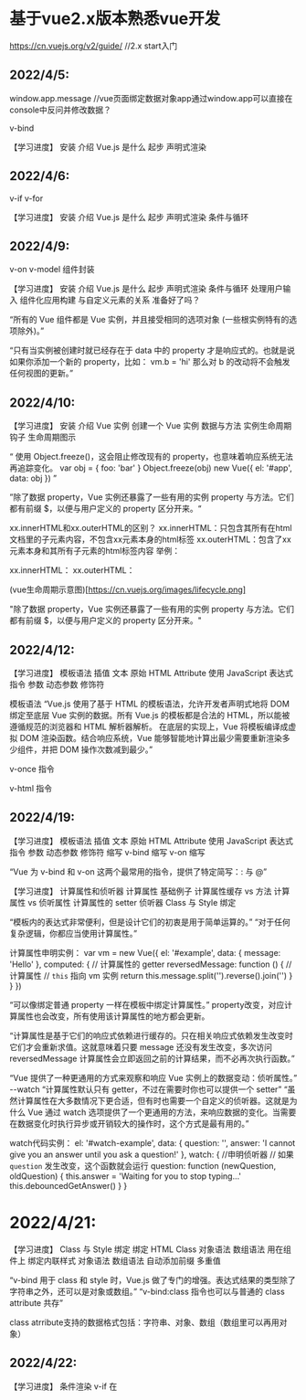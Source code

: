 # 基于vue2.x版本熟悉vue开发

https://cn.vuejs.org/v2/guide/ //2.x start入门


## 2022/4/5:
window.app.message //vue页面绑定数据对象app通过window.app可以直接在console中反问并修改数据？

v-bind

【学习进度】
安装
介绍
Vue.js 是什么
起步
声明式渲染

## 2022/4/6:

v-if
v-for

【学习进度】
安装
介绍
Vue.js 是什么
起步
声明式渲染
条件与循环

## 2022/4/9:

v-on
v-model
组件封装

【学习进度】
安装
介绍
Vue.js 是什么
起步
声明式渲染
条件与循环
处理用户输入
组件化应用构建
与自定义元素的关系
准备好了吗？

“所有的 Vue 组件都是 Vue 实例，并且接受相同的选项对象 (一些根实例特有的选项除外)。”

“只有当实例被创建时就已经存在于 data 中的 property 才是响应式的。也就是说如果你添加一个新的 property，比如：
vm.b = 'hi'
那么对 b 的改动将不会触发任何视图的更新。”

## 2022/4/10:

【学习进度】
安装
介绍
Vue 实例
创建一个 Vue 实例
数据与方法
实例生命周期钩子
生命周期图示


“
使用 Object.freeze()，这会阻止修改现有的 property，也意味着响应系统无法再追踪变化。
var obj = {
  foo: 'bar'
}
Object.freeze(obj)
new Vue({
  el: '#app',
  data: obj
})
”

”除了数据 property，Vue 实例还暴露了一些有用的实例 property 与方法。它们都有前缀 $，以便与用户定义的 property 区分开来。“

xx.innerHTML和xx.outerHTML的区别？
xx.innerHTML：只包含其所有在html文档里的子元素内容，不包含xx元素本身的html标签
xx.outerHTML：包含了xx元素本身和其所有子元素的html标签内容
举例：
<div id='xx'>
	<span></span>
</div>
xx.innerHTML：<span></span>
xx.outerHTML：<div id='xx'><span></span></div>

 (vue生命周期示意图)[https://cn.vuejs.org/images/lifecycle.png]

"除了数据 property，Vue 实例还暴露了一些有用的实例 property 与方法。它们都有前缀 $，以便与用户定义的 property 区分开来。"


## 2022/4/12:

【学习进度】
模板语法
插值
文本
原始 HTML
Attribute
使用 JavaScript 表达式
指令
参数
动态参数
修饰符


模板语法
“Vue.js 使用了基于 HTML 的模板语法，允许开发者声明式地将 DOM 绑定至底层 Vue 实例的数据。所有 Vue.js 的模板都是合法的 HTML，所以能被遵循规范的浏览器和 HTML 解析器解析。
在底层的实现上，Vue 将模板编译成虚拟 DOM 渲染函数。结合响应系统，Vue 能够智能地计算出最少需要重新渲染多少组件，并把 DOM 操作次数减到最少。”

 v-once 指令

 v-html 指令

 
 ## 2022/4/19:

 【学习进度】
模板语法
插值
文本
原始 HTML
Attribute
使用 JavaScript 表达式
指令
参数
动态参数
修饰符
缩写
v-bind 缩写
v-on 缩写

“Vue 为 v-bind 和 v-on 这两个最常用的指令，提供了特定简写：: 与 @”

【学习进度】
计算属性和侦听器
计算属性
基础例子
计算属性缓存 vs 方法
计算属性 vs 侦听属性
计算属性的 setter
侦听器
Class 与 Style 绑定

“模板内的表达式非常便利，但是设计它们的初衷是用于简单运算的。”
“对于任何复杂逻辑，你都应当使用计算属性。”

计算属性申明实例：
var vm = new Vue({
  el: '#example',
  data: {
    message: 'Hello'
  },
  computed: {
    // 计算属性的 getter
    reversedMessage: function () { //计算属性
      // `this` 指向 vm 实例
      return this.message.split('').reverse().join('')
    }
  }
})

“可以像绑定普通 property 一样在模板中绑定计算属性。”
property改变，对应计算属性也会改变，所有使用该计算属性的地方都会更新。

“计算属性是基于它们的响应式依赖进行缓存的。只在相关响应式依赖发生改变时它们才会重新求值。这就意味着只要 message 还没有发生改变，多次访问 reversedMessage 计算属性会立即返回之前的计算结果，而不必再次执行函数。”

“Vue 提供了一种更通用的方式来观察和响应 Vue 实例上的数据变动：侦听属性。” --watch
“计算属性默认只有 getter，不过在需要时你也可以提供一个 setter”
“虽然计算属性在大多数情况下更合适，但有时也需要一个自定义的侦听器。这就是为什么 Vue 通过 watch 选项提供了一个更通用的方法，来响应数据的变化。当需要在数据变化时执行异步或开销较大的操作时，这个方式是最有用的。”

watch代码实例：
el: '#watch-example',
  data: {
    question: '',
    answer: 'I cannot give you an answer until you ask a question!'
  },
  watch: { //申明侦听器
    // 如果 `question` 发生改变，这个函数就会运行
    question: function (newQuestion, oldQuestion) {
      this.answer = 'Waiting for you to stop typing...'
      this.debouncedGetAnswer()
    }
  }

# 2022/4/21:

【学习进度】
Class 与 Style 绑定
绑定 HTML Class
对象语法
数组语法
用在组件上
绑定内联样式
对象语法
数组语法
自动添加前缀
多重值

“v-bind 用于 class 和 style 时，Vue.js 做了专门的增强。表达式结果的类型除了字符串之外，还可以是对象或数组。”
“v-bind:class 指令也可以与普通的 class attribute 共存”

class atrribute支持的数据格式包括：字符串、对象、数组（数组里可以再用对象）


## 2022/4/22:

【学习进度】
条件渲染
v-if
在 <template> 元素上使用 v-if 条件渲染分组
v-else
v-else-if
用 key 管理可复用的元素
v-show
v-if vs v-show
v-if 与 v-for 一起使用

v-if
v-else-if
v-else

“Vue 会尽可能高效地渲染元素，通常会复用已有元素而不是从头开始渲染。”。--组件复用
“Vue 为你提供了一种方式来表达“这两个元素是完全独立的，不要复用它们”。只需添加一个具有唯一值的 key attribute ” --用key标识一个对象，涉及复用等

v-show
“v-show 的元素始终会被渲染并保留在 DOM 中。v-show 只是简单地切换元素的 CSS property display。”
“v-if 有更高的切换开销，而 v-show 有更高的初始渲染开销。因此，如果需要非常频繁地切换，则使用 v-show 较好；如果在运行时条件很少改变，则使用 v-if 较好。” --v-if、v-show使用场景

【学习进度】
列表渲染

## 2022/4/25:

【学习进度】
安装
介绍
Vue 实例
模板语法
计算属性和侦听器
Class 与 Style 绑定
条件渲染
列表渲染

2022/5/2：




